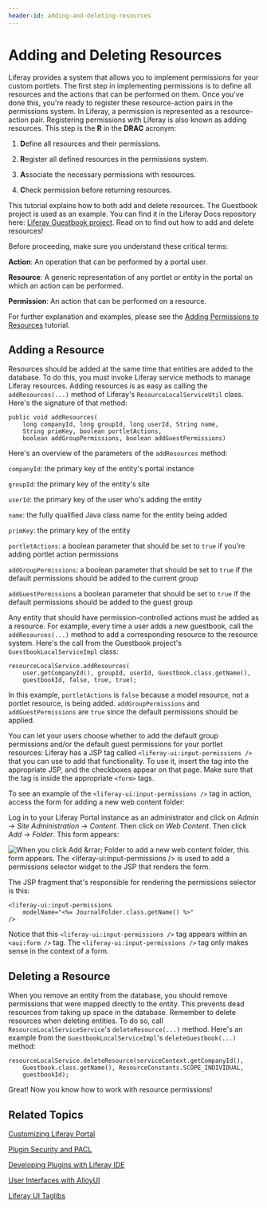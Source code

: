 ```yaml
---
header-id: adding-and-deleting-resources
---
```


# Adding and Deleting Resources

Liferay provides a system that allows you to implement permissions for your
custom portlets. The first step in implementing permissions is to define all
resources and the actions that can be performed on them. Once you've done this,
you're ready to register these resource-action pairs in the permissions system.
In Liferay, a permission is represented as a resource-action pair. Registering
permissions with Liferay is also known as adding resources. This step is the
**R** in the **DRAC** acronym:

1. **D**efine all resources and their permissions.

2. **R**egister all defined resources in the permissions system.

3. **A**ssociate the necessary permissions with resources.

4. **C**heck permission before returning resources.

This tutorial explains how to both add and delete resources. The Guestbook
project is used as an example. You can find it in the Liferay Docs repository
here:
[Liferay Guestbook project](https://github.com/liferay/liferay-docs/tree/6.2.x/develop/tutorials/code/01-mvc/learning-sdk/portlets/guestbook-portlet).
Read on to find out how to add and delete resources!

Before proceeding, make sure you understand these critical terms:

**Action**: An operation that can be performed by a portal user.

**Resource**: A generic representation of any portlet or entity in the portal on
which an action can be performed.

**Permission**: An action that can be performed on a resource.

For further explanation and examples, please see the
[Adding Permissions to Resources](/docs/6-2/tutorials/-/knowledge_base/t/using-portal-roles-in-a-portlet) tutorial.

## Adding a Resource

Resources should be added at the same time that entities are added to the
database. To do this, you must invoke Liferay service methods to manage Liferay
resources. Adding resources is as easy as calling the `addResources(...)` method
of Liferay's `ResourceLocalServiceUtil` class. Here's the signature of that
method: 

    public void addResources(
        long companyId, long groupId, long userId, String name,
        String primKey, boolean portletActions,
        boolean addGroupPermissions, boolean addGuestPermissions)

Here's an overview of the parameters of the `addResources` method:

`companyId`: the primary key of the entity's portal instance

`groupId`: the primary key of the entity's site

`userId`: the primary key of the user who's adding the entity

`name`: the fully qualified Java class name for the entity being added

`primKey`: the primary key of the entity

`portletActions`: a boolean parameter that should be set to `true` if you're
adding portlet action permissions

`addGroupPermissions`: a boolean parameter that should be set to `true` if the
default permissions should be added to the current group

`addGuestPermissions` a boolean parameter that should be set to `true` if the
default permissions should be added to the guest group

Any entity that should have permission-controlled actions must be added as a
resource. For example, every time a user adds a new guestbook, call the
`addResources(...)` method to add a corresponding resource to the resource
system. Here's the call from the Guestbook project's `GuestbookLocalServiceImpl`
class: 

    resourceLocalService.addResources(
        user.getCompanyId(), groupId, userId, Guestbook.class.getName(),
        guestbookId, false, true, true);

In this example, `portletActions` is `false` because a model resource, not
a portlet resource, is being added. `addGroupPermissions` and
`addGuestPermissions` are `true` since the default permissions should be
applied.

You can let your users choose whether to add the default group permissions
and/or the default guest permissions for your portlet resources: Liferay has a
JSP tag called `<liferay-ui:input-permissions />` that you can use to add that
functionality. To use it, insert the tag into the appropriate JSP, and the
checkboxes appear on that page. Make sure that the tag is inside the appropriate
`<form>` tags. 

To see an example of the `<liferay-ui:input-permissions />` tag in action,
access the form for adding a new web content folder:

Log in to your Liferay Portal instance as an administrator and click on *Admin*
&rarr; *Site Administration* &rarr; *Content*. Then click on *Web Content*. Then
click *Add* &rarr; *Folder*. This form appears:

![When you click *Add* &rrar; *Folder* to add a new web content folder, this form appears. The `<liferay-ui:input-permissions />` is used to add a permissions selector widget to the JSP that renders the form.](../../images/new-journal-folder.png)

The JSP fragment that's responsible for rendering the permissions selector is
this:

    <liferay-ui:input-permissions
        modelName="<%= JournalFolder.class.getName() %>"
    />

Notice that this `<liferay-ui:input-permissions />` tag appears within an
`<aui:form />` tag. The `<liferay-ui:input-permissions />` tag only makes sense
in the context of a form.

## Deleting a Resource

When you remove an entity from the database, you should remove permissions that
were mapped directly to the entity. This prevents dead resources from taking up
space in the database. Remember to delete resources when deleting entities. To
do so, call `ResourceLocalServiceService`'s `deleteResource(...)` method.
Here's an example from the `GuestbookLocalServiceImpl`'s `deleteGuestbook(...)`
method: 

    resourceLocalService.deleteResource(serviceContext.getCompanyId(),
        Guestbook.class.getName(), ResourceConstants.SCOPE_INDIVIDUAL,
        guestbookId);

Great! Now you know how to work with resource permissions! 

## Related Topics

[Customizing Liferay Portal](/docs/6-2/tutorials/-/knowledge_base/t/customizing-liferay-portal)

[Plugin Security and PACL](/docs/6-2/tutorials/-/knowledge_base/t/plugin-security-and-pacl)

[Developing Plugins with Liferay IDE](/docs/6-2/tutorials/-/knowledge_base/t/liferay-ide)

[User Interfaces with AlloyUI](/docs/6-2/tutorials/-/knowledge_base/t/alloyui)

[Liferay UI Taglibs](/docs/6-2/tutorials/-/knowledge_base/t/liferay-ui-taglibs)
